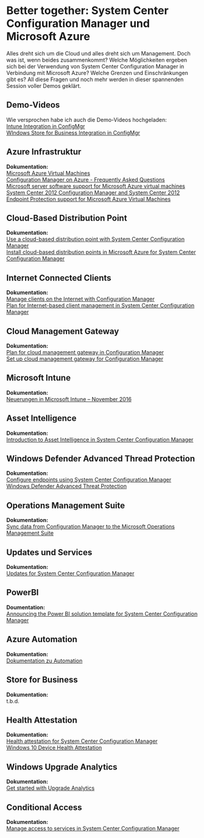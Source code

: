 # Better together: System Center Configuration Manager und Microsoft Azure

Alles dreht sich um die Cloud und alles dreht sich um Management. Doch was ist, wenn beides zusammenkommt? Welche Möglichkeiten ergeben sich bei der Verwendung von System Center Configuration Manager in Verbindung mit Microsoft Azure? Welche Grenzen und Einschränkungen gibt es? All diese Fragen und noch mehr werden in dieser spannenden Session voller Demos geklärt.

## Demo-Videos

Wie versprochen habe ich auch die Demo-Videos hochgeladen:  
[Intune Integration in ConfigMgr](https://youtu.be/nOjX7LMifww)  
[WIndows Store for Business Integration in ConfigMgr](https://youtu.be/Qy0lhlGOCO0)  

## Azure Infrastruktur

**Dokumentation:**  
[Microsoft Azure Virtual Machines](https://docs.microsoft.com/en-us/sccm/core/plan-design/configs/support-for-virtualization-environments#a-namebkmkazurea-microsoft-azure-virtual-machines)  
[Configuration Manager on Azure - Frequently Asked Questions](https://docs.microsoft.com/en-us/sccm/core/understand/configuration-manager-on-azure)  
[Microsoft server software support for Microsoft Azure virtual machines ](https://support.microsoft.com/en-us/kb/2721672)  
[System Center 2012 Configuration Manager and System Center 2012 Endpoint Protection support for Microsoft Azure Virtual Machines](https://support.microsoft.com/en-us/kb/2889321)  

## Cloud-Based Distribution Point

**Dokumentation:**  
[Use a cloud-based distribution point with System Center Configuration Manager](https://docs.microsoft.com/en-us/sccm/core/plan-design/hierarchy/use-a-cloud-based-distribution-point)  
[Install cloud-based distribution points in Microsoft Azure for System Center Configuration Manager](https://docs.microsoft.com/en-us/sccm/core/servers/deploy/configure/install-cloud-based-distribution-points-in-microsoft-azure)  

## Internet Connected Clients

**Dokumentation:**  
[Manage clients on the Internet with Configuration Manager](https://docs.microsoft.com/en-us/sccm/core/clients/manage/manage-clients-internet)  
[Plan for Internet-based client management in System Center Configuration Manager](https://docs.microsoft.com/en-us/sccm/core/clients/manage/plan-internet-based-client-management)  

## Cloud Management Gateway

**Dokumentation:**  
[Plan for cloud management gateway in Configuration Manager](https://docs.microsoft.com/en-us/sccm/core/clients/manage/plan-cloud-management-gateway)  
[Set up cloud management gateway for Configuration Manager](https://docs.microsoft.com/en-us/sccm/core/clients/manage/setup-cloud-management-gateway)  

## Microsoft Intune

**Dokumentation:**  
[Neuerungen in Microsoft Intune – November 2016](https://docs.microsoft.com/de-de/intune/whats-new/whats-new-in-microsoft-intune)  

## Asset Intelligence

**Dokumentation:**  
[Introduction to Asset Intelligence in System Center Configuration Manager](https://docs.microsoft.com/en-us/sccm/core/clients/manage/asset-intelligence/introduction-to-asset-intelligence)  

## Windows Defender Advanced Thread Protection

**Dokumentation:**  
[Configure endpoints using System Center Configuration Manager](https://technet.microsoft.com/en-us/itpro/windows/keep-secure/configure-endpoints-sccm-windows-defender-advanced-threat-protection)  
[Windows Defender Advanced Threat Protection](https://docs.microsoft.com/en-us/sccm/protect/deploy-use/windows-defender-advanced-threat-protection)  

## Operations Management Suite

**Dokumentation:**  
[Sync data from Configuration Manager to the Microsoft Operations Management Suite](https://docs.microsoft.com/en-us/sccm/core/clients/manage/sync-data-microsoft-operations-management-suite)  

## Updates und Services

**Dokumentation:**  
[Updates for System Center Configuration Manager](https://docs.microsoft.com/en-us/sccm/core/servers/manage/updates)  

## PowerBI

**Doumentation:**  
[Announcing the Power BI solution template for System Center Configuration Manager](https://powerbi.microsoft.com/en-us/blog/sccm-solution-template/)  

## Azure Automation

**Dokumentation:**  
[Dokumentation zu Automation](https://docs.microsoft.com/de-de/azure/automation/)  

## Store for Business

**Dokumentation:**  
t.b.d.  

## Health Attestation

**Dokumentation:**  
[Health attestation for System Center Configuration Manager](https://docs.microsoft.com/en-us/sccm/core/servers/manage/health-attestation)  
[Windows 10 Device Health Attestation](https://technet.microsoft.com/library/mt592023.aspx)  

## Windows Upgrade Analytics

**Dokumentation:**  
[Get started with Upgrade Analytics](https://technet.microsoft.com/de-de/itpro/windows/deploy/upgrade-analytics-get-started)  

## Conditional Access

**Dokumentation:**  
[Manage access to services in System Center Configuration Manager](https://docs.microsoft.com/en-us/sccm/protect/deploy-use/manage-access-to-services)  

